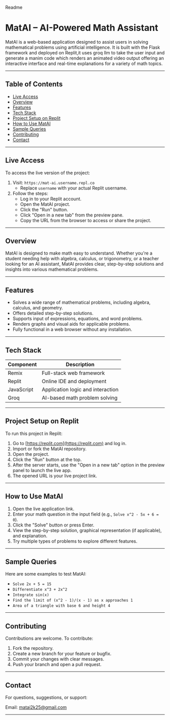 Readme

# MatAI – AI-Powered Math Assistant

MatAI is a web-based application designed to assist users in solving mathematical problems using artificial intelligence. It is built with the Flask framework and deployed on Replit,it uses groq llm to take the user input and generate a manim code which renders an animated video output offering an interactive interface and real-time explanations for a variety of math topics.

---

## Table of Contents

- [Live Access](#live-access)
- [Overview](#overview)
- [Features](#features)
- [Tech Stack](#tech-stack)
- [Project Setup on Replit](#project-setup-on-replit)
- [How to Use MatAI](#how-to-use-matai)
- [Sample Queries](#sample-queries)
- [Contributing](#contributing)
- [Contact](#contact)

---

## Live Access

To access the live version of the project:

1. Visit: `https://mat-ai.username.repl.co`
   - Replace `username` with your actual Replit username.
2. Follow the steps:
   - Log in to your Replit account.
   - Open the MatAI project.
   - Click the "Run" button.
   - Click "Open in a new tab" from the preview pane.
   - Copy the URL from the browser to access or share the project.

---

## Overview

MatAI is designed to make math easy to understand. Whether you're a student needing help with algebra, calculus, or trigonometry, or a teacher looking for an AI assistant, MatAI provides clear, step-by-step solutions and insights into various mathematical problems.

---

## Features

- Solves a wide range of mathematical problems, including algebra, calculus, and geometry.
- Offers detailed step-by-step solutions.
- Supports input of expressions, equations, and word problems.
- Renders graphs and visual aids for applicable problems.
- Fully functional in a web browser without any installation.

---

## Tech Stack

| Component        | Description                       |
|------------------|-----------------------------------|
| Remix            | Full-stack web framework          |
| Replit           | Online IDE and deployment         |
| JavaScript       | Application logic and interaction |
| Groq | AI-based math problem solving     |

---

## Project Setup on Replit

To run this project in Replit:

1. Go to [https://replit.com](https://replit.com) and log in.
2. Import or fork the MatAI repository.
3. Open the project.
4. Click the "Run" button at the top.
5. After the server starts, use the "Open in a new tab" option in the preview panel to launch the live app.
6. The opened URL is your live project link.

---

## How to Use MatAI

1. Open the live application link.
2. Enter your math question in the input field (e.g., `Solve x^2 - 5x + 6 = 0`).
3. Click the "Solve" button or press Enter.
4. View the step-by-step solution, graphical representation (if applicable), and explanation.
5. Try multiple types of problems to explore different features.

---


## Sample Queries

Here are some examples to test MatAI:

- `Solve 2x + 5 = 15`
- `Differentiate x^3 + 2x^2`
- `Integrate sin(x)`
- `Find the limit of (x^2 - 1)/(x - 1) as x approaches 1`
- `Area of a triangle with base 6 and height 4`

---

## Contributing

Contributions are welcome. To contribute:

1. Fork the repository.
2. Create a new branch for your feature or bugfix.
3. Commit your changes with clear messages.
4. Push your branch and open a pull request.

---

## Contact

For questions, suggestions, or support:

Email: matai2k25@gmail.com

---
